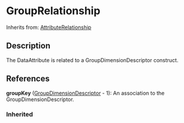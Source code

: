 
# GroupRelationship

Inherits from: [AttributeRelationship](AttributeRelationship.md)



## Description

The DataAttribute is related to a GroupDimensionDescriptor construct.




## References

**groupKey** ([GroupDimensionDescriptor](GroupDimensionDescriptor.md) - 1): An association to the GroupDimensionDescriptor.

### Inherited




